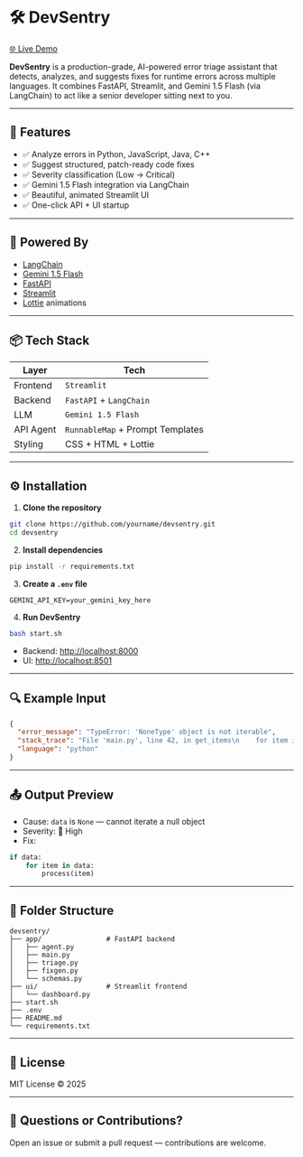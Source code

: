 # 🛠️ DevSentry

[🌐 Live Demo](http://94.16.31.129:8501/)

**DevSentry** is a production-grade, AI-powered error triage assistant that detects, analyzes, and suggests fixes for runtime errors across multiple languages. It combines FastAPI, Streamlit, and Gemini 1.5 Flash (via LangChain) to act like a senior developer sitting next to you.

---

## 🚀 Features

- ✅ Analyze errors in Python, JavaScript, Java, C++
- ✅ Suggest structured, patch-ready code fixes
- ✅ Severity classification (Low → Critical)
- ✅ Gemini 1.5 Flash integration via LangChain
- ✅ Beautiful, animated Streamlit UI
- ✅ One-click API + UI startup

---

## 🧠 Powered By

- [LangChain](https://github.com/langchain-ai/langchain)
- [Gemini 1.5 Flash](https://ai.google.dev/)
- [FastAPI](https://fastapi.tiangolo.com/)
- [Streamlit](https://streamlit.io/)
- [Lottie](https://lottiefiles.com/) animations

---

## 📦 Tech Stack

| Layer     | Tech                     |
|-----------|--------------------------|
| Frontend  | `Streamlit`              |
| Backend   | `FastAPI` + `LangChain`  |
| LLM       | `Gemini 1.5 Flash`       |
| API Agent | `RunnableMap` + Prompt Templates |
| Styling   | CSS + HTML + Lottie      |

---

## ⚙️ Installation

1. **Clone the repository**
```bash
git clone https://github.com/yourname/devsentry.git
cd devsentry
```

2. **Install dependencies**
```bash
pip install -r requirements.txt
```

3. **Create a `.env` file**
```env
GEMINI_API_KEY=your_gemini_key_here
```

4. **Run DevSentry**
```bash
bash start.sh
```

- Backend: [http://localhost:8000](http://localhost:8000)
- UI: [http://localhost:8501](http://localhost:8501)

---

## 🔍 Example Input

```json
{
  "error_message": "TypeError: 'NoneType' object is not iterable",
  "stack_trace": "File 'main.py', line 42, in get_items\n    for item in data:\nTypeError: 'NoneType' object is not iterable",
  "language": "python"
}
```

---

## 📤 Output Preview

- Cause: `data` is `None` — cannot iterate a null object
- Severity: 🔴 High
- Fix:
```python
if data:
    for item in data:
        process(item)
```

---

## 📁 Folder Structure

```
devsentry/
├── app/                # FastAPI backend
│   ├── agent.py
│   ├── main.py
│   ├── triage.py
│   ├── fixgen.py
│   └── schemas.py
├── ui/                 # Streamlit frontend
│   └── dashboard.py
├── start.sh
├── .env
├── README.md
└── requirements.txt
```

---

## 📄 License

MIT License © 2025

---

## 🙋 Questions or Contributions?

Open an issue or submit a pull request — contributions are welcome.
